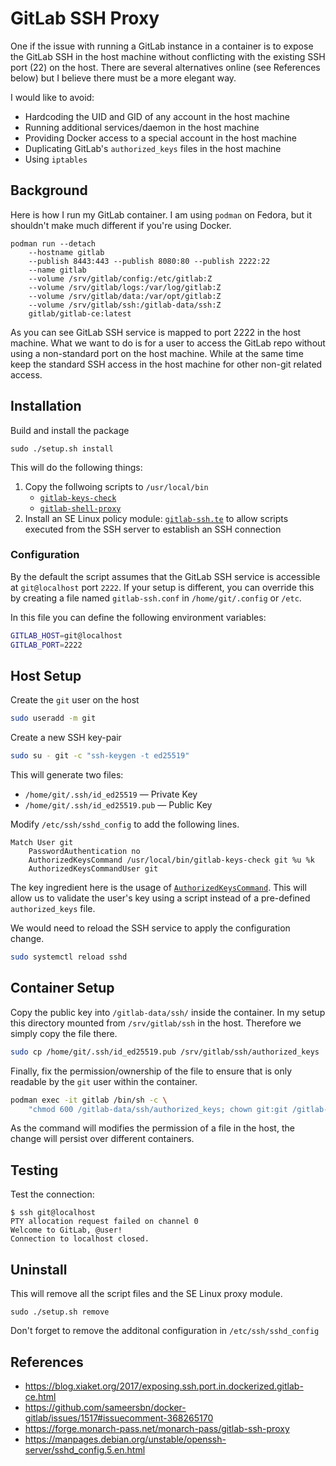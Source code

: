 # GitLab SSH Proxy

One if the issue with running a GitLab instance in a container is to expose the GitLab SSH in the host machine without conflicting with the existing SSH port (22) on the host. There are several alternatives online (see References below) but I believe there must be a more elegant way.

I would like to avoid:
- Hardcoding the UID and GID of any account in the host machine
- Running additional services/daemon in the host machine
- Providing Docker access to a special account in the host machine
- Duplicating GitLab's `authorized_keys` files in the host machine
- Using `iptables`

## Background

Here is how I run my GitLab container. I am using `podman` on Fedora, but it shouldn't make much different if you're using Docker.

```
podman run --detach
    --hostname gitlab
    --publish 8443:443 --publish 8080:80 --publish 2222:22
    --name gitlab
    --volume /srv/gitlab/config:/etc/gitlab:Z
    --volume /srv/gitlab/logs:/var/log/gitlab:Z
    --volume /srv/gitlab/data:/var/opt/gitlab:Z
    --volume /srv/gitlab/ssh:/gitlab-data/ssh:Z
    gitlab/gitlab-ce:latest
```

As you can see GitLab SSH service is mapped to port 2222 in the host machine. What we want to do is for a user to access the GitLab repo without using a non-standard port on the host machine. While at the same time keep the standard SSH access in the host machine for other non-git related access.

## Installation

Build and install the package

```
sudo ./setup.sh install
```

This will do the following things:
1. Copy the follwoing scripts to `/usr/local/bin`
    - [`gitlab-keys-check`](gitlab-keys-check)
    - [`gitlab-shell-proxy`](gitlab-shell-proxy)
1. Install an SE Linux policy module: [`gitlab-ssh.te`](gitlab-ssh.te) to allow scripts executed from the SSH server to establish an SSH connection

### Configuration

By the default the script assumes that the GitLab SSH service is accessible at `git@localhost` port `2222`. If your setup is different, you can override this by creating a file named `gitlab-ssh.conf` in `/home/git/.config` or `/etc`.

In this file you can define the following environment variables:

```bash
GITLAB_HOST=git@localhost
GITLAB_PORT=2222
```

## Host Setup

Create the `git` user on the host

```bash
sudo useradd -m git
```

Create a new SSH key-pair

```bash
sudo su - git -c "ssh-keygen -t ed25519"
```

This will generate two files:
 - `/home/git/.ssh/id_ed25519` &mdash; Private Key
 - `/home/git/.ssh/id_ed25519.pub` &mdash; Public Key

Modify `/etc/ssh/sshd_config` to add the following lines.

```ssh-config
Match User git
    PasswordAuthentication no
    AuthorizedKeysCommand /usr/local/bin/gitlab-keys-check git %u %k
    AuthorizedKeysCommandUser git
```

The key ingredient here is the usage of [`AuthorizedKeysCommand`](https://manpages.debian.org/unstable/openssh-server/sshd_config.5.en.html#AuthorizedKeysCommand). This will allow us to validate the user's key using a script instead of a pre-defined `authorized_keys` file.

We would need to reload the SSH service to apply the configuration change.

```bash
sudo systemctl reload sshd
```

## Container Setup

Copy the public key into `/gitlab-data/ssh/` inside the container. In my setup this directory mounted from `/srv/gitlab/ssh` in the host. Therefore we simply copy the file there.

```bash
sudo cp /home/git/.ssh/id_ed25519.pub /srv/gitlab/ssh/authorized_keys
```

Finally, fix the permission/ownership of the file to ensure that is only readable by the `git` user within the container.

```bash
podman exec -it gitlab /bin/sh -c \
    "chmod 600 /gitlab-data/ssh/authorized_keys; chown git:git /gitlab-data/ssh/authorized_keys"
```

As the command will modifies the permission of a file in the host, the change will persist over different containers.

## Testing

Test the connection:

```
$ ssh git@localhost
PTY allocation request failed on channel 0
Welcome to GitLab, @user!
Connection to localhost closed.
```

## Uninstall

This will remove all the script files and the SE Linux proxy module.

```
sudo ./setup.sh remove
```

Don't forget to remove the additonal configuration in `/etc/ssh/sshd_config`

## References

- https://blog.xiaket.org/2017/exposing.ssh.port.in.dockerized.gitlab-ce.html
- https://github.com/sameersbn/docker-gitlab/issues/1517#issuecomment-368265170
- https://forge.monarch-pass.net/monarch-pass/gitlab-ssh-proxy
- https://manpages.debian.org/unstable/openssh-server/sshd_config.5.en.html